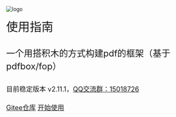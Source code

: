<!-- _coverpage.md -->

![logo](/logo.png)

<font size=6>使用指南

<font size=5>一个用搭积木的方式构建pdf的框架（基于pdfbox/fop）

<font size=4>目前稳定版本 v2.11.1，[QQ交流群：15018726](https://qm.qq.com/cgi-bin/qm/qr?k=jOhLXRxvfy9JW-TZBX8qSa_dXT-N_7FC&jump_from=webapi "点击加入") 

[Gitee仓库](https://gitee.com/dromara/x-easypdf "Gitee")
[开始使用](/README.md "开始使用")




